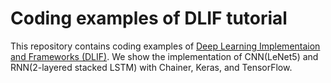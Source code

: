 # Coding examples of DLIF tutorial

This repository contains coding examples of [Deep Learning Implementaion and Frameworks (DLIF)](https://sites.google.com/site/dliftutorial/).
We show the implementation of CNN(LeNet5) and RNN(2-layered stacked LSTM) with Chainer, Keras, and TensorFlow.
